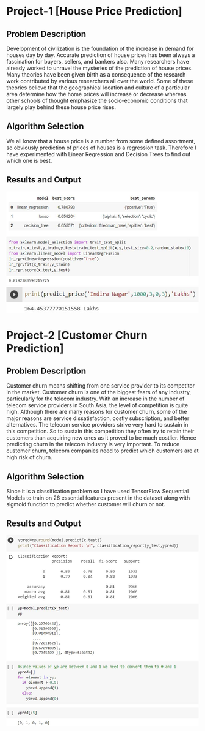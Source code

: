 # Project-1 [House Price Prediction]
## Problem Description
Development of civilization is the foundation of the increase in demand for houses day by day.
Accurate prediction of house prices has been always a fascination for buyers, sellers, and bankers also.
Many researchers have already worked to unravel the mysteries of the prediction of house prices. 
Many theories have been given birth as a consequence of the research work contributed by various researchers all over the world.
Some of these theories believe that the geographical location and culture of a particular area determine how the home prices will increase or decrease
whereas other schools of thought emphasize the socio-economic conditions that largely play behind these house price rises.

## Algorithm Selection
We all know that a house price is a number from some defined assortment, so obviously prediction of prices of houses is a regression task. 
Therefore I have experimented with Linear Regression and Decision Trees to find out which one is best.

## Results and Output
![Model Accuracy](Images/HPR.JPG)
![Output](Images/HPO.JPG)

# Project-2 [Customer Churn Prediction]
## Problem Description
Customer churn means shifting from one service provider to its competitor in the market.
Customer churn is one of the biggest fears of any industry, particularly for the telecom industry.
With an increase in the number of telecom service providers in South Asia, the level of competition is quite high.
Although there are many reasons for customer churn, some of the major reasons are service dissatisfaction, costly subscription, and better alternatives.
The telecom service providers strive very hard to sustain in this competition. 
So to sustain this competition they often try to retain their customers than acquiring new ones as it proved to be much costlier.
Hence predicting churn in the telecom industry is very important. To reduce customer churn, telecom companies need to predict which customers are at high risk of churn.

## Algorithm Selection
Since it is a classification problem so I have used TensorFlow Sequential Models to train on 26 essential 
features present in the dataset along with sigmoid function to predict whether customer will churn or not.

## Results and Output
![Model Accuracy](Images/TCR.JPG)
![Output](Images/TCO.JPG)

